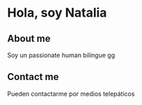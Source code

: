# Hola, soy Natalia

## About me
Soy un passionate human bilingue gg

## Contact me
Pueden contactarme por medios telepáticos